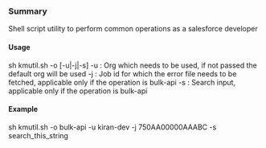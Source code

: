 ### Summary
Shell script utility to perform common operations as a salesforce developer

#### Usage
sh kmutil.sh -o <operation> [-u|-j|-s]
-u : Org which needs to be used, if not passed the default org will be used
-j : Job id for which the error file needs to be fetched, applicable only if the operation is bulk-api
-s : Search input, applicable only if the operation is bulk-api

#### Example
sh kmutil.sh -o bulk-api -u kiran-dev  -j 750AA00000AAABC -s search_this_string
